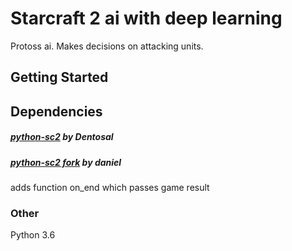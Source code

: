 # Starcraft 2 ai with deep learning

Protoss ai. Makes decisions on attacking units.

## Getting Started

## Dependencies

##### [python-sc2](https://github.com/Dentosal/python-sc2) by Dentosal

##### [python-sc2 fork](https://github.com/daniel-kukiela/python-sc2) by daniel

adds function on_end which passes game result

### Other

Python 3.6